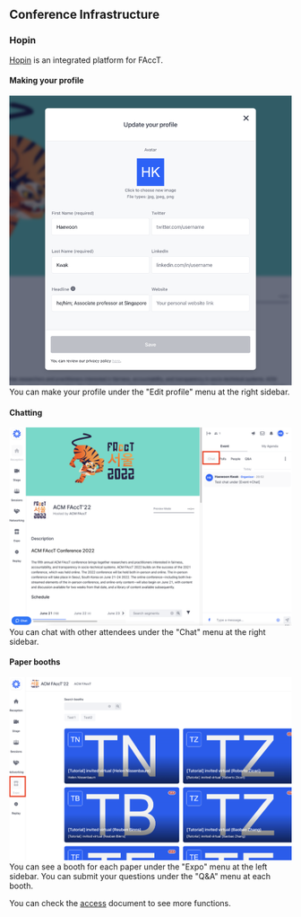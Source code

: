 ## Conference Infrastructure

### Hopin
[Hopin](https://hopin.com/events/acm-facct-22) is an integrated platform for FAccT. 

#### Making your profile
![Hopin screenshot](img/hopin_profile.png)
You can make your profile under the "Edit profile" menu at the right sidebar.

#### Chatting
![Hopin screenshot](img/hopin_chat.png)
You can chat with other attendees under the "Chat" menu at the right sidebar. 

#### Paper booths
![Hopin screenshot](img/hopin_booth.png)
You can see a booth for each paper under the "Expo" menu at the left sidebar. You can submit your questions under the "Q&A" menu at each booth. 

You can check the [access](/access22.md) document to see more functions.
